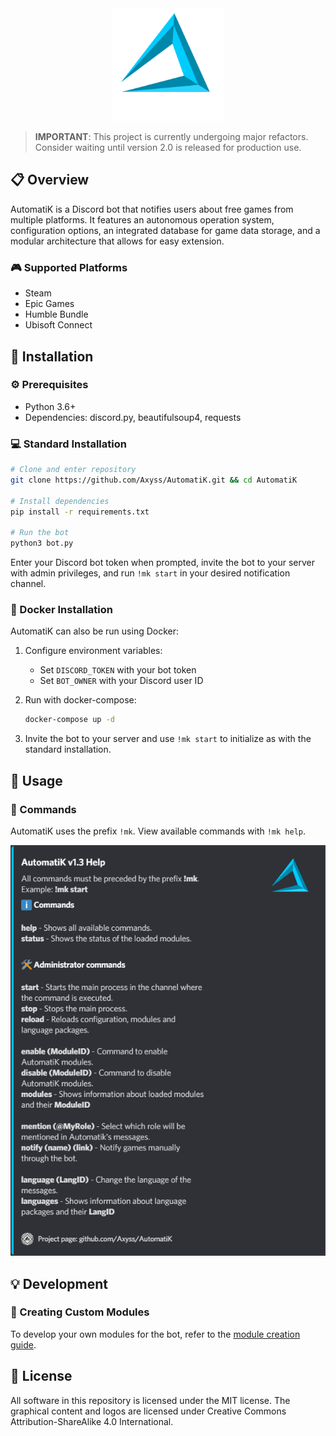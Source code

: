 <div align="center">
  <img src="https://raw.githubusercontent.com/Axyss/AutomatiK/master/docs/assets/ak_logo.png" alt="automatik_logo" width="180" height="180">
</div>

> **IMPORTANT**: This project is currently undergoing major refactors. Consider waiting until version 2.0 is released for production use.

## 📋 Overview

AutomatiK is a Discord bot that notifies users about free games from multiple platforms. It features an autonomous operation system, configuration options, an integrated database for game data storage, and a modular architecture that allows for easy extension.

### 🎮 Supported Platforms

- Steam
- Epic Games
- Humble Bundle
- Ubisoft Connect

## 🚀 Installation

### ⚙️ Prerequisites

- Python 3.6+
- Dependencies: discord.py, beautifulsoup4, requests

### 💻 Standard Installation

```bash
# Clone and enter repository
git clone https://github.com/Axyss/AutomatiK.git && cd AutomatiK

# Install dependencies
pip install -r requirements.txt

# Run the bot
python3 bot.py
```

Enter your Discord bot token when prompted, invite the bot to your server with admin privileges, and run `!mk start` in your desired notification channel.

### 🐳 Docker Installation

AutomatiK can also be run using Docker:

1. Configure environment variables:
   - Set `DISCORD_TOKEN` with your bot token
   - Set `BOT_OWNER` with your Discord user ID

2. Run with docker-compose:
   ```bash
   docker-compose up -d
   ```

3. Invite the bot to your server and use `!mk start` to initialize as with the standard installation.

## 📝 Usage

### 🤖 Commands

AutomatiK uses the prefix `!mk`. View available commands with `!mk help`.

![Help Command Example](https://raw.githubusercontent.com/Axyss/AutomatiK/master/docs/assets/help.png)

## 💡 Development

### 🧩 Creating Custom Modules

To develop your own modules for the bot, refer to the [module creation guide](https://github.com/Axyss/AutomatiK/blob/master/docs/module_guide.md).

## 📜 License

All software in this repository is licensed under the MIT license. The graphical content and logos are licensed under Creative Commons Attribution-ShareAlike 4.0 International.
